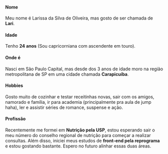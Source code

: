 #### Nome

Meu nome é Larissa da Silva de Oliveira, mas gosto de ser chamada de **Lari**.

#### Idade

Tenho **24 anos** (Sou capricorniana com ascendente em touro).

#### Onde é

Nasci em São Paulo Capital, mas desde dos 3 anos de idade moro na região metropolitana de SP em uma cidade chamada **Carapicuíba**. 

#### Hobbies

Gosto muito de cozinhar e testar receitinhas novas, sair com os amigos, namorado e família, ir para academia (principalmente pra aula de jump haha), ler e assistir séries de romance, suspense e ação.

#### Profissão

Recentemente me formei em **Nutrição pela USP**, estou esperando sair o meu número do conselho regional de nutrição para começar a realizar consultas. Além disso, iniciei meus estudos de **front-end pela reprograma** e estou gostando bastante. Espero no futuro alinhar essas duas áreas.
